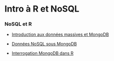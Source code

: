 # Intro à R et NoSQL


### NoSQL et R

- [Introduction aux données massives et MongoDB](slides.html)

- [Données NoSQL sous MongoDB](mongodb.html)
<!--
    - [correction](mongodb-correction.js)
-->
- [Interrogation MongoDB dans R](r-mongodb.html)
<!--
    - [correction](r-mongodb-correction.R)
    
[TP noté](tpnote.html)
-->
